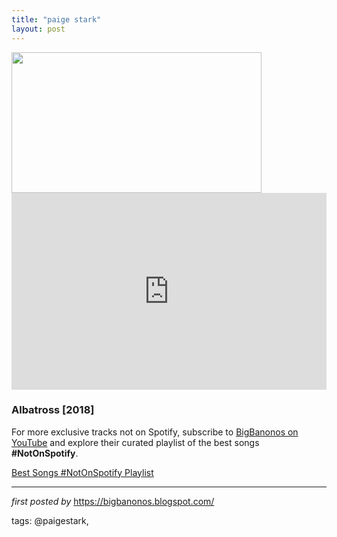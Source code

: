 ```yaml
---
title: "paige stark"
layout: post
---
```

<div class="separator" ><a href="https://www.kcrw.com/music/articles/track-premiere-paige-stark-albatross/@@images/6908688c-6b3e-418d-b4af-c84b19efd397.jpeg" imageanchor="1"><img border="0" src="https://www.kcrw.com/music/articles/track-premiere-paige-stark-albatross/@@images/6908688c-6b3e-418d-b4af-c84b19efd397.jpeg" width="400" height="225" data-original-width="800" data-original-height="450" /></a></div>
<iframe width="100%" height="315" src="https://www.youtube.com/embed/videoseries?list=PLtuNtuTatqI31pgH9RIwwuW73Rlw6seBT" frameborder="0" allow="accelerometer; autoplay; encrypted-media; gyroscope; picture-in-picture" allowfullscreen></iframe>
<br />
<h3>Albatross [2018]</h3>

<!--Subscribe and Playlist Links-->
<div>
    <p>For more exclusive tracks not on Spotify, subscribe to <a href="https://www.youtube.com/@BigBanonos" target="_blank">BigBanonos on YouTube</a> and explore their curated playlist of the best songs <strong>#NotOnSpotify</strong>.</p>
    <p><a href="https://www.youtube.com/playlist?list=PLtuNtuTatqI0kFahUCbtbfenC_ET5O_tr" target="_blank">Best Songs #NotOnSpotify Playlist<br /></a></p></div>

<hr />

<p><em>first posted by</em> <a href="https://bigbanonos.blogspot.com/" rel="noopener" target="_new">https://bigbanonos.blogspot.com/</a></p>

<p>tags: @paigestark,</p>
